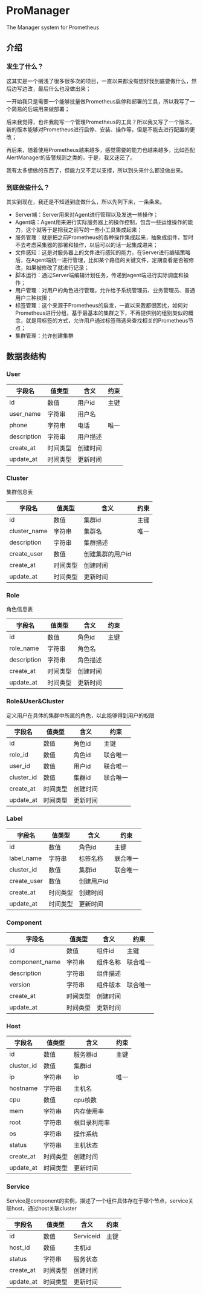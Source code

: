 # ProManager

The Manager system for Prometheus

## 介绍

### 发生了什么？

这其实是一个搁浅了很多很多次的项目，一直以来都没有想好我到底要做什么，然后边写边改，最后什么也没做出来；

一开始我只是需要一个能够批量做Prometheus启停和部署的工具，所以我写了一个简易的后端用来做部署；

后来我觉得，也许我能写一个管理Prometheus的工具？所以我又写了一个版本，新的版本能够对Prometheus进行启停、安装、操作等，但是不能去进行配置的更改；

再后来，随着使用Prometheus越来越多，感觉需要的能力也越来越多，比如匹配AlertManager的告警规则之类的，于是，我又迷茫了。

我有太多想做的东西了，但能力又不足以支撑，所以到头来什么都没做出来。

### 到底做些什么？

其实到现在，我还是不知道到底做什么，所以先列下来，一条条来。

- Server端：Server用来对Agent进行管理以及发送一些操作；
- Agent端：Agent用来进行实际服务器上的操作控制，包含一些运维操作的能力，这个就等于是把我之前写的一些小工具集成起来；
- 服务管理：就是把之前Prometheus的各种操作集成起来，抽象成组件，暂时不去考虑采集器的部署和操作，以后可以的话一起集成进来；
- 文件感知：这是对服务器上的文件进行感知的能力，在Server进行编辑策略后，在Agent端统一进行管理，比如某个路径的关键文件，定期查看是否被修改，如果被修改了就进行记录；
- 脚本运行：通过Server端编辑计划任务，传递到agent端进行实际调度和操作；
- 用户管理：对用户的角色进行管理，允许给予系统管理员、业务管理员、普通用户三种权限；
- 标签管理：这个来源于Prometheus的启发，一直以来我都很困扰，如何对Prometheus进行分组，基于最基本的集群之下，不再提供别的组别类似的概念，就是用标签的方式，允许用户通过标签筛选来查找相关的Prometheus节点；
- 集群管理：允许创建集群

## 数据表结构

### User

|字段名|值类型|含义|约束|
|--|--|--|--|
|id|数值|用户id|主键|
|user_name|字符串|用户名||
|phone|字符串|电话|唯一|
|description|字符串|用户描述||
|create_at|时间类型|创建时间||
|update_at|时间类型|更新时间||

### Cluster

集群信息表

|字段名|值类型|含义|约束|
|--|--|--|--|
|id|数值|集群id|主键|
|cluster_name|字符串|集群名|唯一|
|description|字符串|集群描述||
|create_user|数值|创建集群的用户id|
|create_at|时间类型|创建时间|
|update_at|时间类型|更新时间|

### Role

角色信息表

|字段名|值类型|含义|约束|
|--|--|--|--|
|id|数值|角色id|主键|
|role_name|字符串|角色名||
|description|字符串|角色描述||
|create_at|时间类型|创建时间||
|update_at|时间类型|更新时间||

### Role&User&Cluster

定义用户在具体的集群中所属的角色，以此能够得到用户的权限

|字段名|值类型|含义|约束|
|--|--|--|--|
|id|数值|角色id|主键|
|role_id|数值|角色id|联合唯一|
|user_id|数值|用户id|联合唯一|
|cluster_id|数值|集群id|联合唯一|
|create_at|时间类型|创建时间||
|update_at|时间类型|更新时间||

### Label

|字段名|值类型|含义|约束|
|--|--|--|--|
|id|数值|角色id|主键|
|label_name|字符串|标签名称|联合唯一|
|cluster_id|数值|集群id|联合唯一|
|create_user|数值|创建用户id||
|create_at|时间类型|创建时间||
|update_at|时间类型|更新时间||

### Component

|字段名|值类型|含义|约束|
|--|--|--|--|
|id|数值|组件id|主键|
|component_name|字符串|组件名称|联合唯一|
|description|字符串|组件描述||
|version|字符串|组件版本|联合唯一|
|create_at|时间类型|创建时间||
|update_at|时间类型|更新时间||

### Host

|字段名|值类型|含义|约束|
|--|--|--|--|
|id|数值|服务器id|主键|
|cluster_id|数值|集群id|
|ip|字符串|ip|唯一|
|hostname|字符串|主机名|
|cpu|数值|cpu核数|
|mem|字符串|内存使用率|
|root|字符串|根目录利用率|
|os|字符串|操作系统|
|status|字符串|主机状态|
|create_at|时间类型|创建时间|
|update_at|时间类型|更新时间|

### Service

Service是component的实例，描述了一个组件具体存在于哪个节点，service关联host，通过host关联cluster

|字段名|值类型|含义|约束|
|--|--|--|--|
|id|数值|Serviceid|主键|
|host_id|数值|主机id||
|status|字符串|服务状态||
|create_at|时间类型|创建时间||
|update_at|时间类型|更新时间||

